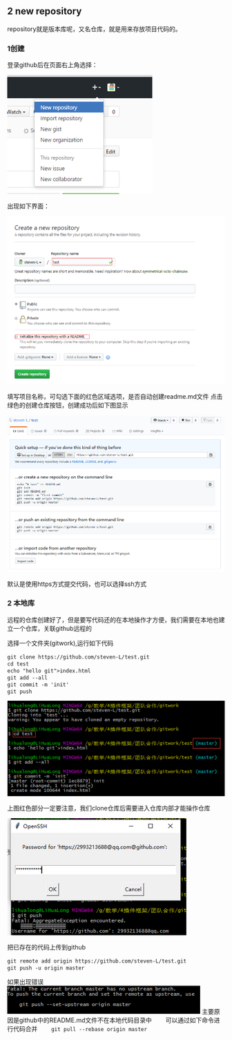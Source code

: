 ## 2 new repository
repository就是版本库呢，又名仓库，就是用来存放项目代码的。

 ### 1创建
 登录github后在页面右上角选择：

![](/assets/1.png)

出现如下界面：

![](/assets/repository0.png)


填写项目名称，可勾选下面的红色区域选项，是否自动创建readme.md文件
点击绿色的创建仓库按钮，创建成功后如下图显示

![](/assets/repository1.png)

默认是使用https方式提交代码，也可以选择ssh方式

### 2 本地库
远程的仓库创建好了，但是要写代码还的在本地操作才方便，我们需要在本地也建立一个仓库，关联github远程的

选择一个文件夹(gitwork),运行如下代码


```
git clone https://github.com/steven-L/test.git
cd test
echo "hello git">index.html
git add --all
git commit -m 'init'
git push

```
![](/assets/rep3.png)

上图红色部分一定要注意，我们clone仓库后需要进入仓库内部才能操作仓库


![](/assets/rep4.png)

把已存在的代码上传到github


```
git remote add origin https://github.com/steven-L/test.git
git push -u origin master
```

如果出现错误
![](/assets/error1.png)
主要原因是github中的README.md文件不在本地代码目录中
　　可以通过如下命令进行代码合并
　　`git pull --rebase origin master`
